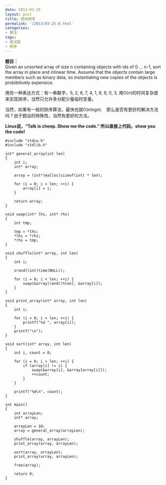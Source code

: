 ```yaml
---
date: 2013-03-25
layout: post
title: 原地排序
permalink: '/2013/03-25-0.html'
categories:
- 算法
tags:
- 面试题
- 排序
---
```



**题目：**  
Given an unsorted array of size n containing objects with ids of 0 … n-1, sort the array in place and inlinear time. Assume that the objects contain large members such as binary data, so instantiating new copies of the objects is probibitively expensice.

用另一种表达方式：有一串数字，5, 2, 6, 7, 4, 1, 8, 9, 0, 3, 用O(n)的时间复杂度来实现排序，当然只允许多分配少量临时变量。

当然，如果有一般的排序算法，最快也就O(nlogn).　那么是否有更好的解决方法吗？由于题设的特殊性，当然有更好的方法。

**Linus说，“Talk is cheep. Show me the code.” 所以直接上代码，show you the code!**

	#include "stdio.h"
	#include "stdlib.h"
	 
	int* general_array(int len)
	{
	    int i;
	    int* array;
	 
	    array = (int*)malloc(sizeof(int) * len);
	 
	    for (i = 0; i < len; ++i) {
	        array[i] = i;
	    }
	 
	    return array;
	}
	 
	void swap(int* lhs, int* rhs)
	{
	    int tmp;
	 
	    tmp = *lhs;
	    *lhs = *rhs;
	    *rhs = tmp;
	}
	 
	void shuffle(int* array, int len)
	{
	    int i;
	 
	    srand((int)time(NULL));
	 
	    for (i = 0; i < len; ++i) {
	        swap(&array[rand()%len], &array[i]);
	    }
	}
	 
	void print_array(int* array, int len)
	{
	    int i;
	 
	    for (i = 0; i < len; ++i) {
	        printf("%d ", array[i]);
	    }
	    printf("\n");
	}
	 
	void sort(int* array, int len)
	{
	    int i, count = 0;
	 
	    for (i = 0; i < len; ++i) {
	        if (array[i] != i) {
	            swap(&array[i], &array[array[i]]);
	            ++count;
	        }
	    }
	 
	    printf("%d\n", count);
	}
	 
	int main()
	{
	    int arrayLen;
	    int* array;
	 
	    arrayLen = 10;
	    array = general_array(arrayLen);
	 
	    shuffle(array, arrayLen);
	    print_array(array, arrayLen);
	 
	    sort(array, arrayLen);
	    print_array(array, arrayLen);
	 
	    free(array);
	 
	    return 0;
	}